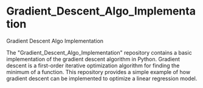 # Gradient_Descent_Algo_Implementation
Gradient Descent Algo Implementation


The "Gradient_Descent_Algo_Implementation" repository contains a basic implementation of the gradient descent algorithm in Python. Gradient descent is a first-order iterative optimization algorithm for finding the minimum of a function. This repository provides a simple example of how gradient descent can be implemented to optimize a linear regression model.
